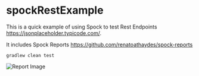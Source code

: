 # spockRestExample

This is a quick example of using Spock to test Rest Endpoints https://jsonplaceholder.typicode.com/.

It includes Spock Reports https://github.com/renatoathaydes/spock-reports

```
gradlew clean test
```

![Report Image](https://github.com/jshingler/spockRestExample/docs/report.png "Report Image")

